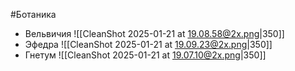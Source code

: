#Ботаника 
- Вельвичия 
![[CleanShot 2025-01-21 at 19.08.58@2x.png|350]]
- Эфедра
![[CleanShot 2025-01-21 at 19.09.23@2x.png|350]]
- Гнетум
![[CleanShot 2025-01-21 at 19.07.10@2x.png|350]]